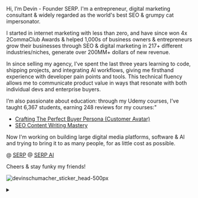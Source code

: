 
Hi, I’m Devin  - Founder SERP. I'm a entrepreneur, digital marketing consultant & widely regarded as the world's best SEO & grumpy cat impersonator.

I started in internet marketing with less than zero, and have since won 4x 2CommaClub Awards & helped 1,000s of business owners & entrepreneurs grow their businesses through SEO & digital marketing in 217+ different industries/niches, generate over 200MM+ dollars of new revenue.

In since selling my agency, I’ve spent the last three years learning to code, shipping projects, and integrating AI workflows, giving me firsthand experience with developer pain points and tools. This technical fluency allows me to communicate product value in ways that resonate with both individual devs and enterprise buyers.

I’m also passionate about education: through my Udemy courses, I’ve taught 6,367 students, earning 248 reviews for my courses:"
- [Crafting The Perfect Buyer Persona (Customer Avatar)](https://www.udemy.com/course/customer-research-buyer-personas-customer-avatars)
- [SEO Content Writing Mastery](https://www.udemy.com/course/seo-blog-content-writing-mastery-course-full-free)

Now I'm working on building large digital media platforms, software & AI and trying to bring it to as many people, for as little cost as possible.

@ [SERP](https://serp.co/)
@ [SERP AI](https://github.com/serp-ai)

Cheers & stay funky my friends!

![devinschumacher_sticker_head-500px](https://github.com/user-attachments/assets/22c29352-551d-4dc5-9b34-0c0498f06e3b)







<details>
  <summary> </summary>


[SERP](https://github.com/serpcompany) | [SERP AI](https://github.com/serp-ai) | [SERP University](https://github.com/serpuniversity) | [SERP Best](https://github.com/serpbest) | [Devin Schumacher](https://github.com/devinschumacher) | [University of Guns](https://github.com/universityofguns) | [Boxing Undefeated](https://github.com/boxingundefeated) | [Daft FM](https://github.com/daftfm)

  
  - [@mdsbest](https://github.com/mdsbest)
  - [mdsbest/mdsbest](https://github.com/mdsbest/mdsbest)
  - [CTR Manipulation Tools](https://gist.github.com/devinschumacher/625918eb482491af16a6db41884bc10b)
  - [Bookmarks of my 'best of' lists](https://gist.github.com/mdsbest/771b6e1c414be07cebec53084764b908)
  - [ai sales assistants](https://gist.github.com/devinschumacher/2313da8358d00302593c38f07bc053d2)
  - [business intelligence tools](https://gist.github.com/devinschumacher/d7dcf8027565948c143d731304a9c40f)
  - [cloud gpus](https://gist.github.com/devinschumacher/87dd5b87234f2d0e5dba56503bfba533)
  - [cloud gpus](https://github.com/devinschumacher/cloud-gpu-servers-services-providers)
  - [component libraries shadcnui](https://gist.github.com/devinschumacher/66c4f6d7680f89211951c27ca5d95bb5)
  - [ctr manipulation tools](https://gist.github.com/devinschumacher/625918eb482491af16a6db41884bc10b)
  - [email outreach tools](https://gist.github.com/devinschumacher/13784065c33820dcea704df120cec1e7)
  - [instantly review](https://gist.github.com/devinschumacher/950ef851ed0f6b56e26a0ec279890a57)
  - [proxies](https://gist.github.com/devinschumacher/be1b8d90fa252d0417f2a4802794699b)
  - [proxy providers](https://gist.github.com/devinschumacher/be1b8d90fa252d0417f2a4802794699b)
  - [shadcnblocks](https://gist.github.com/sarahatherbest/7ab61d18081d9b8179e09306cf9680df)
  - [templatethemes](https://github.com/templatethemes)
  - [serpuniversity](https://github.com/serpuniversity)
  - [devinschumacher/serp.media](https://github.com/devinschumacher/serp.media)
  - [devinschumacher/bestalternativereviews.com](https://github.com/devinschumacher/bestalternativereviews.com)
  - 
</details>
